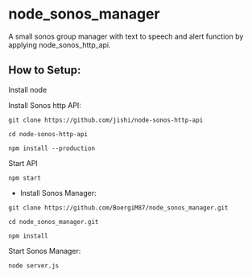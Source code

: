 # node_sonos_manager
A small sonos group manager with text to speech and alert function by applying node_sonos_http_api.

How to Setup:
- 
Install node

Install Sonos http API:

`git clone https://github.com/jishi/node-sonos-http-api`

`cd node-sonos-http-api`

`npm install --production`

Start API

`npm start`

* Install Sonos Manager:

`git clone https://github.com/BoergiM87/node_sonos_manager.git`

`cd node_sonos_manager.git`

`npm install`

Start Sonos Manager:

`node server.js`